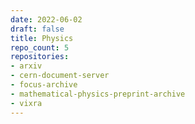 ```yaml
---
date: 2022-06-02
draft: false
title: Physics
repo_count: 5
repositories:
- arxiv
- cern-document-server
- focus-archive
- mathematical-physics-preprint-archive
- vixra
---
```




